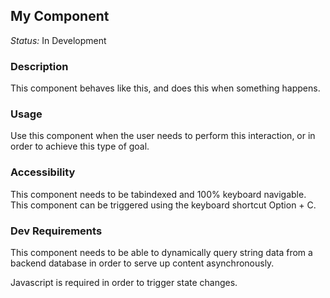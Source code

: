 ## My Component

*Status:* In Development

### Description
This component behaves like this, and does this when something happens.

### Usage
Use this component when the user needs to perform this interaction, or in order to achieve this type of goal.

### Accessibility
This component needs to be tabindexed and 100% keyboard navigable. This component can be triggered using the keyboard shortcut Option + C.

### Dev Requirements
This component needs to be able to dynamically query string data from a backend database in order to serve up content asynchronously. 

Javascript is required in order to trigger state changes.
